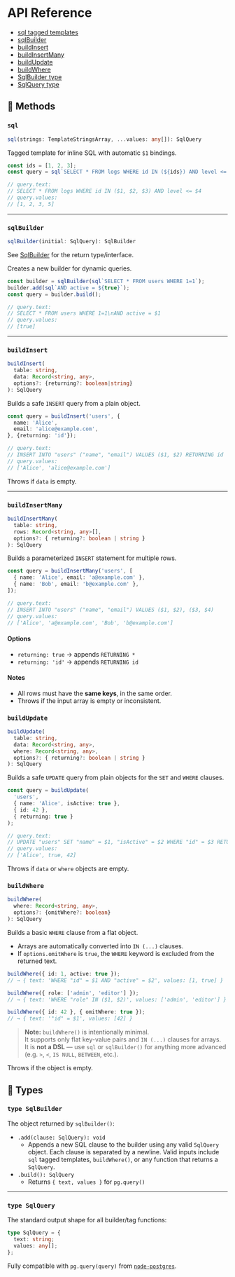 # API Reference

- [sql tagged templates](#sql)
- [sqlBuilder](#sqlbuilder)
- [buildInsert](#buildinsert)
- [buildInsertMany](#buildinsertmany)
- [buildUpdate](#buildupdate)
- [buildWhere](#buildwhere)
- [SqlBuilder type](#type-sqlbuilder)
- [SqlQuery type](#type-sqlquery)

## 🧱 Methods

### `sql`

```ts
sql(strings: TemplateStringsArray, ...values: any[]): SqlQuery
```

Tagged template for inline SQL with automatic `$1` bindings.

```ts
const ids = [1, 2, 3];
const query = sql`SELECT * FROM logs WHERE id IN (${ids}) AND level <= ${5}`;

// query.text:
// SELECT * FROM logs WHERE id IN ($1, $2, $3) AND level <= $4
// query.values:
// [1, 2, 3, 5]
```

---

### `sqlBuilder`

```ts
sqlBuilder(initial: SqlQuery): SqlBuilder
```

See [SqlBuilder](#type-sqlbuilder) for the return type/interface.

Creates a new builder for dynamic queries.

```ts
const builder = sqlBuilder(sql`SELECT * FROM users WHERE 1=1`);
builder.add(sql`AND active = ${true}`);
const query = builder.build();

// query.text:
// SELECT * FROM users WHERE 1=1\nAND active = $1
// query.values:
// [true]
```

---

### `buildInsert`

```ts
buildInsert(
  table: string, 
  data: Record<string, any>, 
  options?: {returning?: boolean|string}
): SqlQuery
```

Builds a safe `INSERT` query from a plain object.

```ts
const query = buildInsert('users', {
  name: 'Alice',
  email: 'alice@example.com',
}, {returning: 'id'});

// query.text:
// INSERT INTO "users" ("name", "email") VALUES ($1, $2) RETURNING id
// query.values:
// ['Alice', 'alice@example.com']
```

Throws if `data` is empty.

---

### `buildInsertMany`

```ts
buildInsertMany(
  table: string,
  rows: Record<string, any>[],
  options?: { returning?: boolean | string }
): SqlQuery
```

Builds a parameterized `INSERT` statement for multiple rows.

```ts
const query = buildInsertMany('users', [
  { name: 'Alice', email: 'a@example.com' },
  { name: 'Bob', email: 'b@example.com' },
]);

// query.text:
// INSERT INTO "users" ("name", "email") VALUES ($1, $2), ($3, $4)
// query.values:
// ['Alice', 'a@example.com', 'Bob', 'b@example.com']
```

#### Options

- `returning: true` → appends `RETURNING *`
- `returning: 'id'` → appends `RETURNING id`

#### Notes

- All rows must have the **same keys**, in the same order.
- Throws if the input array is empty or inconsistent.

### `buildUpdate`

```ts
buildUpdate(
  table: string,
  data: Record<string, any>,
  where: Record<string, any>,
  options?: { returning?: boolean | string }
): SqlQuery
```

Builds a safe `UPDATE` query from plain objects for the `SET` and `WHERE` clauses.

```ts
const query = buildUpdate(
  'users',
  { name: 'Alice', isActive: true },
  { id: 42 },
  { returning: true }
);

// query.text:
// UPDATE "users" SET "name" = $1, "isActive" = $2 WHERE "id" = $3 RETURNING *
// query.values:
// ['Alice', true, 42]
```

Throws if `data` or `where` objects are empty.

### `buildWhere`

```ts
buildWhere(
  where: Record<string, any>, 
  options?: {omitWhere?: boolean}
): SqlQuery
```

Builds a basic `WHERE` clause from a flat object.

- Arrays are automatically converted into `IN (...)` clauses.
- If `options.omitWhere` is `true`, the `WHERE` keyword is excluded from the returned text.

```ts
buildWhere({ id: 1, active: true });
// → { text: 'WHERE "id" = $1 AND "active" = $2', values: [1, true] }

buildWhere({ role: ['admin', 'editor'] });
// → { text: 'WHERE "role" IN ($1, $2)', values: ['admin', 'editor'] }

buildWhere({ id: 42 }, { omitWhere: true });
// → { text: '"id" = $1', values: [42] }
```

> **Note:** `buildWhere()` is intentionally minimal.  
> It supports only flat key-value pairs and `IN (...)` clauses for arrays.  
> It is **not a DSL** — use `sql` or `sqlBuilder()` for anything more advanced (e.g. `>`, `<`, `IS NULL`, `BETWEEN`, etc.).

Throws if the object is empty.

## 🧩 Types

### `type SqlBuilder`

The object returned by `sqlBuilder()`:

- `.add(clause: SqlQuery): void`
  - Appends a new SQL clause to the builder using any valid `SqlQuery` object. Each clause is separated by a newline. Valid inputs include `sql` tagged templates, `buildWhere()`, or any function that returns a `SqlQuery`.
- `.build(): SqlQuery`
  - Returns `{ text, values }` for `pg.query()`

---

### `type SqlQuery`

The standard output shape for all builder/tag functions:

```ts
type SqlQuery = {
  text: string;
  values: any[];
};
```

Fully compatible with `pg.query(query)` from [`node-postgres`](https://github.com/brianc/node-postgres).
